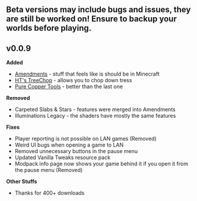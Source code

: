**Beta versions may include bugs and issues, they are still be worked on! Ensure to backup your worlds before playing.**
------------------

**v0.0.9**
-------------

**Added**

*   [Amendments](https://www.curseforge.com/minecraft/mc-mods/amendments) - stuff that feels like is should be in Minecraft
*   [HT's TreeChop](https://www.curseforge.com/minecraft/mc-mods/treechop) - allows you to chop down tress
*   [Pure Copper Tools](https://www.curseforge.com/minecraft/mc-mods/purecoppertools) - better than the last one

**Removed**

*   Carpeted Slabs & Stars - features were merged into Amendments
*   Illuminations Legacy - the shaders have mostly the same features

**Fixes**

*   Player reporting is not possible on LAN games (Removed)
*   Weird UI bugs when opening a game to LAN
*   Removed unnecessary buttons in the pause menu
*   Updated Vanilla Tweaks resource pack
*   Modpack info page now shows your game behind it if you open it from the pause menu (Removed)

**Other Stuffs**

*   Thanks for 400+ downloads
